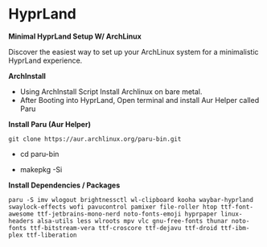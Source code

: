 # HyprLand
<b> Minimal HyprLand Setup W/ ArchLinux </b>

 Discover the easiest way to set up your ArchLinux system for a minimalistic HyprLand experience.


<b> ArchInstall </b>
* Using ArchInstall Script Install Archlinux on bare metal.
* After Booting into HyprLand, Open terminal and install Aur Helper called Paru


<b> Install Paru (Aur Helper)</b>

```
git clone https://aur.archlinux.org/paru-bin.git
```
* cd paru-bin

* makepkg -Si


<b>Install Dependencies / Packages </b>

```
paru -S imv wlogout brightnessctl wl-clipboard kooha waybar-hyprland swaylock-effects wofi pavucontrol pamixer file-roller htop ttf-font-awesome ttf-jetbrains-mono-nerd noto-fonts-emoji hyprpaper linux-headers alsa-utils less wlroots mpv vlc gnu-free-fonts thunar noto-fonts ttf-bitstream-vera ttf-croscore ttf-dejavu ttf-droid ttf-ibm-plex ttf-liberation 
```




